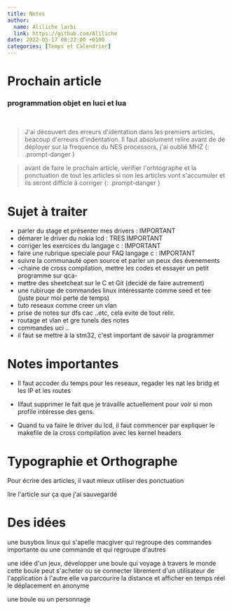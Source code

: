 ```yaml
---
title: Notes 
author:
  name: Aliliche larbi
  link: https://github.com/Aliliche
date: 2022-05-17 08:22:00 +0100
categories: [Temps et Calendrier]
---
```


# Prochain article 

### programmation objet en luci et lua 
<br>


> J'ai découvert des erreurs d'identation dans les premiers articles, beacoup d'erreurs d'indentation.
	Il faut absolument relire avant de  de déployer 
sur la frequence du NES processors, j'ai oublié MHZ
{: .prompt-danger }


> avant de faire le prochain article, verifier l'orhtographe et la ponctuation de tout les articles 
  si non les articles vont s'accumuler et ils seront difficle à corriger
{: .prompt-danger }










# Sujet à traiter

- parler du stage et présenter mes drivers : IMPORTANT 
- démarer le driver du nokia lcd : TRES IMPORTANT 
- corriger les exercices du langage c : IMPORTANT 
- faire une rubrique speciale pour FAQ langage c : IMPORTANT 
- suivre la communauté open source et  parler un peux des évenements 
- -chaine de cross compilation, mettre les codes et essayer un petit programme sur qca-
- mettre des sheetcheat sur le C et Git  (decidé de faire autrement)
- une rubiruqe de commandes linux intéressante comme seed et tee (juste pour moi perte de temps)
- tuto reseaux comme creer un vlan 
- prise de notes sur dfs cac ..etc, cela evite de tout relir.
- routage et vlan et gre tunels des notes
- commandes uci ..
- il faut se mettre à la stm32, c'est important de savoir la programmer




# Notes importantes
- Il faut accoder du temps pour les reseaux, regader les nat les bridg et les IP et les routes 

- Ilfaut supprimer le fait que je travaille actuellement pour voir si mon profile intéresse des gens. 

- Quand tu va faire le driver  du lcd, il faut commencer par expliquer le makefile de la cross 
compilation avec les kernel headers 










# Typographie et Orthographe
Pour écrire des articles, il vaut mieux utiliser des ponctuation 

lire l'article sur ça  que j'ai sauvegardé 


# Des idées 

une busybox linux qui s'apelle macgiver qui regroupe des commandes importante ou une commande et qui regroupe d'autres 

une idée d'un jeux, développer une boule qui voyage à travers le monde 
cette boule peut s'acheter ou se connecter librement  d'un utilisateur de l'application à l'autre 
elle va parcourire la distance et afficher en temps réel le déplacement en anonyme 

une boule ou un personnage 

